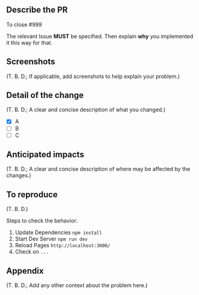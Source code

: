 ## Describe the PR

To close #999

The relevant Issue **MUST** be specified.
Then explain **why** you implemented it this way for that.

## Screenshots

(T. B. D.; If applicable, add screenshots to help explain your problem.)

## Detail of the change

(T. B. D.; A clear and concise description of what you changed.)

- [x] A
- [ ] B
- [ ] C

## Anticipated impacts

(T. B. D.; A clear and concise description of where may be affected by the changes.)

## To reproduce

(T. B. D.)

Steps to check the behavior:

1. Update Dependencies `npm install`
1. Start Dev Server `npm run dev`
1. Reload Pages `http://localhost:3000/`
1. Check on `...`

## Appendix

(T. B. D.; Add any other context about the problem here.)
